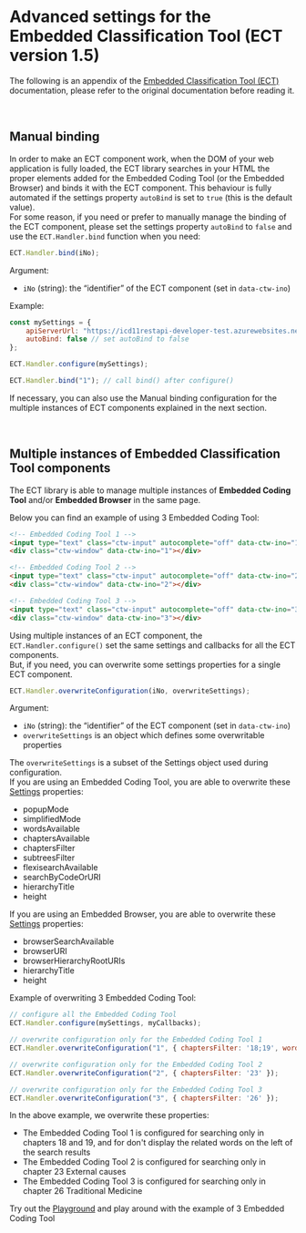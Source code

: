 # Advanced settings for the Embedded Classification Tool (ECT version 1.5)



The following is an appendix of the [Embedded Classification Tool (ECT)](icd11ect-1.5.md) documentation, please refer to the original documentation before reading it. 

<br/>


## Manual binding

In order to make an ECT component work, when the DOM of your web application is fully loaded, the ECT library searches in your HTML the proper elements added for the Embedded Coding Tool (or the Embedded Browser) and binds it with the ECT component. This behaviour is fully automated if the settings property ``autoBind`` is set to ``true`` (this is the default value).     
For some reason, if you need or prefer to manually manage the binding of the ECT component, please set the settings property ``autoBind`` to ``false`` and use the ``ECT.Handler.bind`` function when you need:

```javascript
ECT.Handler.bind(iNo);
```

Argument:

- `iNo` (string): the “identifier” of the ECT component (set in `data-ctw-ino`)

Example:

```javascript
const mySettings = {
    apiServerUrl: "https://icd11restapi-developer-test.azurewebsites.net",   
    autoBind: false // set autoBind to false
};

ECT.Handler.configure(mySettings);

ECT.Handler.bind("1"); // call bind() after configure()
```

If necessary, you can also use the Manual binding configuration for the multiple instances of ECT components explained in the next section.

<br/>

## Multiple instances of Embedded Classification Tool components

The ECT library is able to manage multiple instances of **Embedded Coding Tool** and/or **Embedded Browser** in the same page. 

Below you can find an example of using 3 Embedded Coding Tool:

```html
<!-- Embedded Coding Tool 1 -->
<input type="text" class="ctw-input" autocomplete="off" data-ctw-ino="1" > 
<div class="ctw-window" data-ctw-ino="1"></div>  

<!-- Embedded Coding Tool 2 -->
<input type="text" class="ctw-input" autocomplete="off" data-ctw-ino="2" > 
<div class="ctw-window" data-ctw-ino="2"></div>  

<!-- Embedded Coding Tool 3 -->
<input type="text" class="ctw-input" autocomplete="off" data-ctw-ino="3" > 
<div class="ctw-window" data-ctw-ino="3"></div>  
```

Using multiple instances of an ECT component, the ``ECT.Handler.configure()`` set the same settings and callbacks for all the ECT components.    
But, if you need, you can overwrite some settings properties for a single ECT component. 

```javascript
ECT.Handler.overwriteConfiguration(iNo, overwriteSettings);
```

Argument:

- `iNo` (string): the “identifier” of the ECT component (set in `data-ctw-ino`)
- ``overwriteSettings`` is an object which defines some overwritable properties


The ``overwriteSettings`` is a subset of the Settings object used during configuration.     
If you are using an Embedded Coding Tool, you are able to overwrite these [Settings](icd11ect-1.5-EmbeddedCodingTool.md#settings) properties:

- popupMode
- simplifiedMode
- wordsAvailable
- chaptersAvailable
- chaptersFilter
- subtreesFilter
- flexisearchAvailable
- searchByCodeOrURI
- hierarchyTitle
- height 

If you are using an Embedded Browser, you are able to overwrite these [Settings](icd11ect-1.5-EmbeddedBrowser.md#settings) properties:

- browserSearchAvailable
- browserURI
- browserHierarchyRootURIs
- hierarchyTitle
- height 



Example of overwriting 3 Embedded Coding Tool:

```javascript
// configure all the Embedded Coding Tool
ECT.Handler.configure(mySettings, myCallbacks);

// overwrite configuration only for the Embedded Coding Tool 1
ECT.Handler.overwriteConfiguration("1", { chaptersFilter: '18;19', wordsAvailable: false });

// overwrite configuration only for the Embedded Coding Tool 2
ECT.Handler.overwriteConfiguration("2", { chaptersFilter: '23' });

// overwrite configuration only for the Embedded Coding Tool 3
ECT.Handler.overwriteConfiguration("3", { chaptersFilter: '26' });
```

In the above example, we overwrite these properties:

- The Embedded Coding Tool 1 is configured for searching only in chapters 18 and 19, and for don't display the related words on the left of the search results
- The Embedded Coding Tool 2 is configured for searching only in chapter 23 External causes
- The Embedded Coding Tool 3 is configured for searching only in chapter 26 Traditional Medicine


Try out the <a href="https://codepen.io/mdonada/pen/GRQyRxJ" target="_blank">Playground</a> and play around with the example of 3 Embedded Coding Tool

<br/>